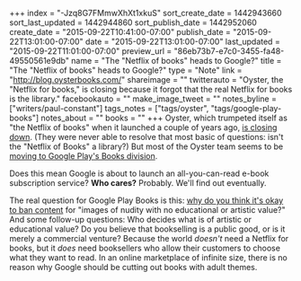 +++
index = "-Jzq8G7FMmwXhXt1xkuS"
sort_create_date = 1442943660
sort_last_updated = 1442944860
sort_publish_date = 1442952060
create_date = "2015-09-22T10:41:00-07:00"
publish_date = "2015-09-22T13:01:00-07:00"
date = "2015-09-22T13:01:00-07:00"
last_updated = "2015-09-22T11:01:00-07:00"
preview_url = "86eb73b7-e7c0-3455-fa48-49550561e9db"
name = "The \"Netflix of books\" heads to Google?"
title = "The \"Netflix of books\" heads to Google?"
type = "Note"
link = "http://blog.oysterbooks.com/"
shareimage = ""
twitterauto = "Oyster, the \"Netflix for books,\" is closing because it forgot that the real Netflix for books is the library."
facebookauto = ""
make_image_tweet = ""
notes_byline = ["writers/paul-constant"]
tags_notes = ["tags/oyster", "tags/google-play-books"]
notes_about = ""
books = ""
+++
Oyster, which trumpeted itself as "the Netflix of books" when it launched a couple of years ago, [is closing down](http://blog.oysterbooks.com/). (They were never able to resolve that most basic of questions: isn't the "Netflix of Books" a library?) But  most of the Oyster team seems to be [moving to Google Play's Books division](http://recode.net/2015/09/21/oyster-books-shuts-down-team-heads-to-google/). 

Does this mean Google is about to launch an all-you-can-read e-book subscription service? **Who cares?** Probably. We'll find out eventually. 

The real question for Google Play Books is this: [why do you think it's okay to ban content](http://www.bleedingcool.com/2015/09/22/the-comic-book-censorship-of-google-play/) for "images of nudity with no educational or artistic value?" And some follow-up questions: Who decides what is of artistic or educational value? Do you believe that bookselling is a public good, or is it merely a commercial venture? Because the world *doesn't* need a Netflix for books, but it *does* need booksellers who allow their customers to choose what they want to read. In an online marketplace of infinite size, there is no reason why Google should be cutting out books with adult themes.